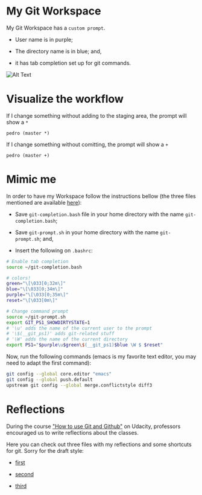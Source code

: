 My Git Workspace
===

My Git Workspace has a ```custom prompt```. 

+ User name is in purple;

+ The directory name is in blue; and,

+ it has tab completion set up for git commands.

![Alt Text](https://media.giphy.com/media/wKcfPVI7QXUaqQzgfp/giphy.gif)


Visualize the workflow
===

If I change something without adding to the staging area, the prompt will show a ```*```

```pedro (master *)```

If I change something without comitting, the prompt will show a ```+```


```pedro (master +)```

Mimic me
===

In order to have my Workspace follow the instructions bellow (the three files
mentioned are available [here](https://github.com/pdelfino/git-udacity)):

+ Save ```git-completion.bash``` file in your home directory with the name
```git-completion.bash```;

+ Save ```git-prompt.sh``` in your home directory with the name 
```git-prompt.sh```;  and,

+ Insert the following on `.bashrc`:

```bash
# Enable tab completion
source ~/git-completion.bash

# colors!
green="\[\033[0;32m\]"
blue="\[\033[0;34m\]"
purple="\[\033[0;35m\]"
reset="\[\033[0m\]"

# Change command prompt
source ~/git-prompt.sh
export GIT_PS1_SHOWDIRTYSTATE=1
# '\u' adds the name of the current user to the prompt
# '\$(__git_ps1)' adds git-related stuff
# '\W' adds the name of the current directory
export PS1="$purple\u$green\$(__git_ps1)$blue \W $ $reset"
```

Now, run the following commands (emacs is my favorite text editor, you may need
to adapt the first command):

```bash 
git config --global core.editor "emacs" 
git config --global push.default
upstream git config --global merge.conflictstyle diff3
```

Reflections
=== 

During the course  ["How to use Git and Github"](https://br.udacity.com/course/how-to-use-git-and-github--ud775) on Udacity,
professors encouraged us to write reflections about the classes.

Here you can check out three files with my reflections and some shortcuts for git. Sorry for the draft style:

+ [first](https://github.com/pdelfino/git-udacity/blob/master/lesson_1_reflection_prompts.txt)

+ [second](https://github.com/pdelfino/git-udacity/blob/master/lesson_2_reflection_prompts.txt)

+ [third](https://github.com/pdelfino/git-udacity/blob/master/lesson_3_reflection_prompts.txt)
